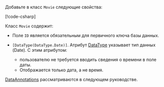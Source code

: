<!-- THIS INCLUDE USED BY MVC AND RP -->
Добавьте в класс `Movie` следующие свойства:

[!code-csharp[](~/tutorials/razor-pages/razor-pages-start/sample/RazorPagesMovie22/Models/Movie.cs?name=snippet1)]

Класс `Movie` содержит:

* Поле `ID` является обязательным для первичного ключа базы данных.
* `[DataType(DataType.Date)]`.  Атрибут [DataType](xref:System.ComponentModel.DataAnnotations.DataTypeAttribute) указывает тип данных (Date). С этим атрибутом:

  * пользователю не требуется вводить сведения о времени в поле даты.
  * Отображается только дата, а не время.

[DataAnnotations](/dotnet/api/system.componentmodel.dataannotations) рассматриваются в следующем руководстве.
